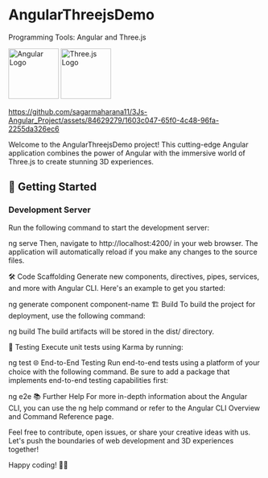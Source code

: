 # AngularThreejsDemo

Programming Tools: Angular and Three.js

<img src="https://upload.wikimedia.org/wikipedia/commons/c/cf/Angular_full_color_logo.svg" width="100" alt="Angular Logo"/> <img src="https://global.discourse-cdn.com/standard17/uploads/threejs/original/2X/e/e4f86d2200d2d35c30f7b1494e96b9595ebc2751.png" width="100" alt="Three.js Logo"/>

https://github.com/sagarmaharana11/3Js-Angular_Project/assets/84629279/1603c047-65f0-4c48-96fa-2255da326ec6


Welcome to the AngularThreejsDemo project! This cutting-edge Angular application combines the power of Angular with the immersive world of Three.js to create stunning 3D experiences.

## 🚀 Getting Started

### Development Server

Run the following command to start the development server:

ng serve
Then, navigate to http://localhost:4200/ in your web browser. The application will automatically reload if you make any changes to the source files.

🛠️ Code Scaffolding
Generate new components, directives, pipes, services, and more with Angular CLI. Here's an example to get you started:

ng generate component component-name
🏗️ Build
To build the project for deployment, use the following command:

ng build
The build artifacts will be stored in the dist/ directory.

🧪 Testing
Execute unit tests using Karma by running:

ng test
🌐 End-to-End Testing
Run end-to-end tests using a platform of your choice with the following command. Be sure to add a package that implements end-to-end testing capabilities first:

ng e2e
📚 Further Help
For more in-depth information about the Angular CLI, you can use the ng help command or refer to the Angular CLI Overview and Command Reference page.

Feel free to contribute, open issues, or share your creative ideas with us. Let's push the boundaries of web development and 3D experiences together!

Happy coding! 🚀🌟



